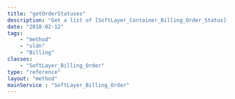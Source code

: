 ```yaml
---
title: "getOrderStatuses"
description: "Get a list of [SoftLayer_Container_Billing_Order_Status](/reference/datatypes/SoftLayer_Container_Billing_Order_Status) objects. "
date: "2018-02-12"
tags:
    - "method"
    - "sldn"
    - "Billing"
classes:
    - "SoftLayer_Billing_Order"
type: "reference"
layout: "method"
mainService : "SoftLayer_Billing_Order"
---
```

